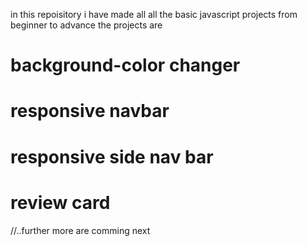 in this repoisitory i have made all all the basic javascript projects from beginner to advance the projects are 
# background-color changer
# responsive navbar
# responsive side nav bar 
# review card 
//..further more are comming next 
